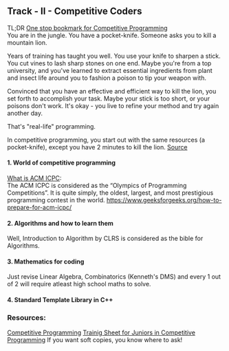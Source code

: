 ## Track - II - Competitive Coders
TL;DR
[One stop bookmark for Competitive Programming](https://github.com/lnishan/awesome-competitive-programming) <br/>
You are in the jungle. You have a pocket-knife. Someone asks you to kill a mountain lion.

Years of training has taught you well. You use your knife to sharpen a stick. You cut vines to lash sharp stones on one end. Maybe you're from a top university, and you've learned to extract essential ingredients from plant and insect life around you to fashion a poison to tip your weapon with. 

Convinced that you have an effective and efficient way to kill the lion, you set forth to accomplish your task. Maybe your stick is too short, or your poisons don't work. It's okay - you live to refine your method and try again another day.

That's "real-life" programming.

In competitive programming, you start out with the same resources (a pocket-knife), except you have 2 minutes to kill the lion. [Source](https://www.quora.com/How-is-competitive-programming-different-from-real-life-programming)
#### 1. World of competitive programming
[What is ACM ICPC](https://icpc.baylor.edu/): <br/>
The ACM ICPC is considered as the “Olympics of Programming Competitions”. It is quite simply, the oldest, largest, and most prestigious programming contest in the world.
https://www.geeksforgeeks.org/how-to-prepare-for-acm-icpc/
#### 2. Algorithms and how to learn them
Well, Introduction to Algorithm by CLRS is considered as the bible for Algorithms.
#### 3. Mathematics for coding
Just revise Linear Algebra, Combinatorics (Kenneth's DMS) and every 1 out of 2 will require atleast high school maths to solve.
#### 4. Standard Template Library in C++

### Resources:
[Competitive Programming](https://www.topcoder.com/community/competitive-programming/tutorials/)
[Trainig Sheet for Juniors in Competitive Programming](https://docs.google.com/spreadsheets/d/1iJZWP2nS_OB3kCTjq8L6TrJJ4o-5lhxDOyTaocSYc-k/edit?usp=sharing)
If you want soft copies, you know where to ask!
